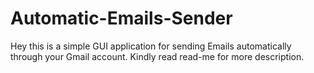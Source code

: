 # Automatic-Emails-Sender
Hey this is a simple GUI application for sending Emails automatically through your Gmail account. Kindly read read-me for more description.
